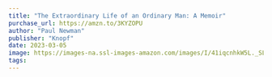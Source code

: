 ```yaml
---
title: "The Extraordinary Life of an Ordinary Man: A Memoir"
purchase_url: https://amzn.to/3KYZOPU
author: "Paul Newman"
publisher: "Knopf"
date: 2023-03-05
image: https://images-na.ssl-images-amazon.com/images/I/41iqcnhkW5L._SL75_.jpg
tags:
---
```


